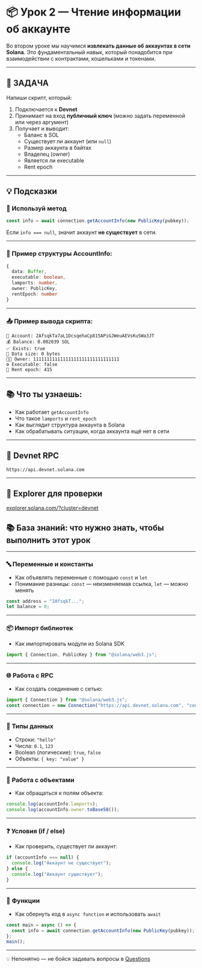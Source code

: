 # 📦 Урок 2 — Чтение информации об аккаунте

Во втором уроке мы научимся **извлекать данные об аккаунтах в сети Solana**. Это фундаментальный навык, который понадобится при взаимодействии с контрактами, кошельками и токенами.

---

## 🎯 ЗАДАЧА

Напиши скрипт, который:

1. Подключается к **Devnet**
2. Принимает на вход **публичный ключ** (можно задать переменной или через аргумент)
3. Получает и выводит:
   - Баланс в SOL
   - Существует ли аккаунт (или `null`)
   - Размер аккаунта в байтах
   - Владелец (owner)
   - Является ли executable
   - Rent epoch

---

## 💡 Подсказки

### 📘 Используй метод

```ts
const info = await connection.getAccountInfo(new PublicKey(pubkey));
```

Если `info === null`, значит аккаунт **не существует** в сети.

---

### 📐 Пример структуры AccountInfo:

```ts
{
  data: Buffer,
  executable: boolean,
  lamports: number,
  owner: PublicKey,
  rentEpoch: number
}
```

---

### 📤 Пример вывода скрипта:

```
🔎 Account: 2AfsqkTa7aL1DcsqehaCp815APiGJWeuAEVsKuSWa3JT
💰 Balance: 0.002039 SOL
✅ Exists: true
📏 Data size: 0 bytes
🧑‍💼 Owner: 11111111111111111111111111111111
⚙️ Executable: false
📆 Rent epoch: 415
```

---

## 📚 Что ты узнаешь:

- Как работает `getAccountInfo`
- Что такое `lamports` и `rent_epoch`
- Как выглядит структура аккаунта в Solana
- Как обрабатывать ситуации, когда аккаунта ещё нет в сети

---

## 🧪 Devnet RPC

```
https://api.devnet.solana.com
```

---

## 🔗 Explorer для проверки

[explorer.solana.com/?cluster=devnet](https://explorer.solana.com/?cluster=devnet)

## 📚 База знаний: что нужно знать, чтобы выполнить этот урок

---

### 🔤 **Переменные и константы**

- Как объявлять переменные с помощью `const` и `let`
- Понимание разницы: `const` — неизменяемая ссылка, `let` — можно менять

```ts
const address = "2AfsqkT...";
let balance = 0;
```

---

### 📦 **Импорт библиотек**

- Как импортировать модули из Solana SDK

```ts
import { Connection, PublicKey } from "@solana/web3.js";
```

---

### 🌐 **Работа с RPC**

- Как создать соединение с сетью:

```ts
import { Connection } from "@solana/web3.js";
const connection = new Connection("https://api.devnet.solana.com", "confirmed");
```

---

### 🧠 **Типы данных**

- Строки: `"hello"`
- Числа: `0.1`, `123`
- Boolean (логические): `true`, `false`
- Объекты: `{ key: "value" }`

---

### 🧱 **Работа с объектами**

- Как обращаться к полям объекта:

```ts
console.log(accountInfo.lamports);
console.log(accountInfo.owner.toBase58());
```

---

### ❓ **Условия (if / else)**

- Как проверить, существует ли аккаунт:

```ts
if (accountInfo === null) {
  console.log("Аккаунт не существует");
} else {
  console.log("Аккаунт существует");
}
```

---

### 🔄 **Функции**

- Как обернуть код в `async function` и использовать `await`

```ts
const main = async () => {
  const info = await connection.getAccountInfo(new PublicKey(pubkey));
};
main();
```

---

💡 Непонятно — не бойся задавать вопросы в [Questions](https://t.me/c/2772080252/291)
